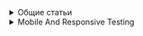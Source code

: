 <details Общие статьи><summary>Общие статьи</summary>

* [Чек-лист по тестированию HTML-верстки][testirovanie_html_verstki]

[testirovanie_html_verstki]: https://www.100up.ru/testirovanie-html-verstki/
</details>

<details Mobile And Responsive Testing><summary>Mobile And Responsive Testing</summary>

* [Mobile Testing Tutorial: A Comprehensive Guide With Examples and Best Practices][lambdatest_mobile_testing] - цикл статей по тестированию мобильных устройств
* [Responsive Testing Tutorial: A Comprehensive Guide With Examples and Best Practices][lambdatest_responsive_testing] - цикл статей по адаптивному тестированию

[lambdatest_mobile_testing]: https://www.lambdatest.com/learning-hub/mobile-testing
[lambdatest_responsive_testing]: https://www.lambdatest.com/learning-hub/responsive-testing
</details>
